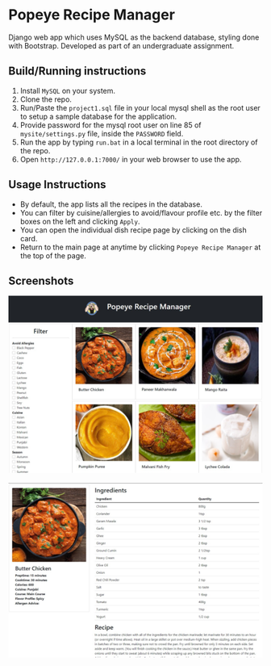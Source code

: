 # Popeye Recipe Manager

Django web app which uses MySQL as the backend database, styling done with Bootstrap. Developed as part of an undergraduate assignment.

## Build/Running instructions

1. Install `MySQL` on your system.
2. Clone the repo.
3. Run/Paste the `project1.sql` file in your local mysql shell as the root user to setup a sample database for the application.
4. Provide password for the mysql root user on line 85 of `mysite/settings.py` file, inside the `PASSWORD` field.
5. Run the app by typing `run.bat` in a local terminal in the root directory of the repo.
6. Open `http://127.0.0.1:7000/` in your web browser to use the app.

## Usage Instructions

- By default, the app lists all the recipes in the database.
- You can filter by cuisine/allergies to avoid/flavour profile etc. by the filter boxes on the left and clicking `Apply`.
- You can open the individual dish recipe page by clicking on the dish card.
- Return to the main page at anytime by clicking `Popeye Recipe Manager` at the top of the page.

## Screenshots

![Main page](./screens/main.jpg "Main page")
\
\
![Recipe page](./screens/recipe.jpg "Recipe page")
